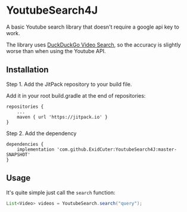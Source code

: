 # YoutubeSearch4J

A basic Youtube search library that doesn't require a google api key to work.

The library uses [DuckDuckGo Video Search](https://duckduckgo.com/), so the accuracy is slightly worse than when using the Youtube API.
## Installation

Step 1. Add the JitPack repository to your build file.

Add it in your root build.gradle at the end of repositories:
```
repositories {
    ...
    maven { url 'https://jitpack.io' }
}
```

Step 2. Add the dependency
```
dependencies {
    implementation 'com.github.ExidCuter:YoutubeSearch4J:master-SNAPSHOT'
}
```

## Usage

It's quite simple just call the `search` function:

```java
List<Video> videos = YoutubeSearch.search("query");
```
